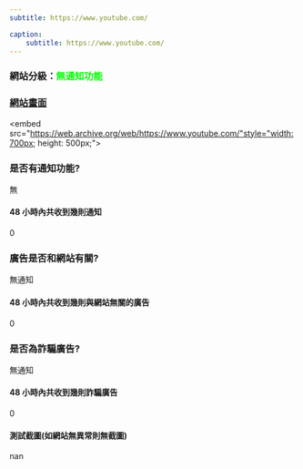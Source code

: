 ```yaml
---
subtitle: https://www.youtube.com/

caption:
	subtitle: https://www.youtube.com/
---
```


<h3>網站分級：<font color="#00FF00">無通知功能</font></h3>

### [網站畫面](https://www.youtube.com/)
<embed src="https://web.archive.org/web/https://www.youtube.com/"style="width:700px; height: 500px;">

### 是否有通知功能?
無

#### 48 小時內共收到幾則通知
0

### 廣告是否和網站有關?
無通知

#### 48 小時內共收到幾則與網站無關的廣告
0

### 是否為詐騙廣告?
無通知

#### 48 小時內共收到幾則詐騙廣告
0

#### 測試截圖(如網站無異常則無截圖)
nan

